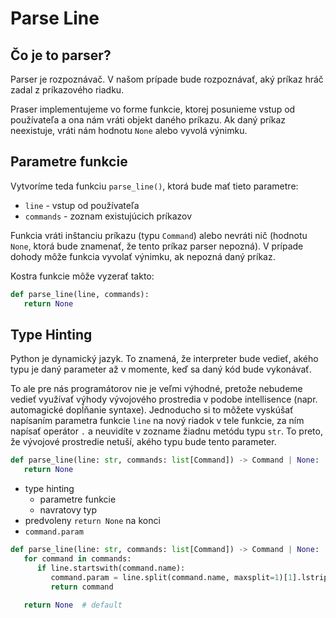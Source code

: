 # Parse Line

## Čo je to parser?

Parser je rozpoznávač. V našom prípade bude rozpoznávať, aký príkaz hráč zadal z príkazového riadku.

Praser implementujeme vo forme funkcie, ktorej posunieme vstup od používateľa a ona nám vráti objekt daného príkazu. Ak
daný príkaz neexistuje, vráti nám hodnotu `None` alebo vyvolá výnimku.

## Parametre funkcie

Vytvoríme teda funkciu `parse_line()`, ktorá bude mať tieto parametre:

* `line` - vstup od používateľa
* `commands` - zoznam existujúcich príkazov

Funkcia vráti inštanciu príkazu (typu `Command`) alebo nevráti nič (hodnotu `None`, ktorá bude znamenať, že tento príkaz
parser nepozná). V prípade dohody môže funkcia vyvolať výnimku, ak nepozná daný príkaz.

Kostra funkcie môže vyzerať takto:

```python
def parse_line(line, commands):
   return None
```

## Type Hinting

Python je dynamický jazyk. To znamená, že interpreter bude vedieť, akého typu je daný parameter až v momente, keď sa
daný kód bude vykonávať.

To ale pre nás programátorov nie je veľmi výhodné, pretože nebudeme vedieť využívať výhody vývojového prostredia v
podobe intellisence (napr. automagické dopĺňanie syntaxe). Jednoducho si to môžete vyskúšať napísaním parametra
funkcie `line` na nový riadok v tele funkcie, za ním napísať operátor `.` a neuvidíte v zozname žiadnu metódu
typu `str`. To preto, že vývojové prostredie netuší, akého typu bude tento parameter.

```python
def parse_line(line: str, commands: list[Command]) -> Command | None:
   return None
```

* type hinting
   * parametre funkcie
   * navratovy typ
* predvoleny `return None` na konci
* `command.param`

```python
def parse_line(line: str, commands: list[Command]) -> Command | None:
   for command in commands:
      if line.startswith(command.name):
         command.param = line.split(command.name, maxsplit=1)[1].lstrip()
         return command

   return None  # default
```

